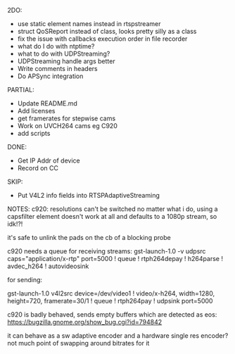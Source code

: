 2DO:

* use static element names instead in rtspstreamer
* struct QoSReport instead of class, looks pretty silly as a class
* fix the issue with callbacks execution order in file recorder
* what do I do with ntptime?
* what to do with UDPStreaming?
* UDPStreaming handle args better
* Write comments in headers
* Do APSync integration

PARTIAL:
* Update README.md
* Add licenses
* get framerates for stepwise cams
* Work on UVCH264 cams eg C920
* add scripts

DONE:
* Get IP Addr of device
* Record on CC

SKIP:
* Put V4L2 info fields into RTSPAdaptiveStreaming

NOTES:
c920: resolutions can't be switched no matter what i do, using a capsfilter element doesn't work at all and defaults to a 1080p stream, so idk!?!

it's safe to unlink the pads on the cb of a blocking probe

c920 needs a queue for receiving streams: gst-launch-1.0 -v udpsrc caps="application/x-rtp" port=5000 ! queue ! rtph264depay ! h264parse ! avdec_h264 ! autovideosink

for sending: 

gst-launch-1.0 v4l2src device=/dev/video1 ! video/x-h264, width=1280, height=720, framerate=30/1 ! queue ! rtph264pay ! udpsink port=5000

c920 is badly behaved, sends empty buffers which are detected as eos: https://bugzilla.gnome.org/show_bug.cgi?id=794842

it can behave as a sw adaptive encoder and a hardware single res encoder? not much point of swapping around bitrates for it